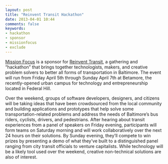 ```yaml
---
layout: post
title: "Reinvent Transit Hackathon"
date: 2013-04-01 10:44
comments: false
keywords:
- hackathon
- sponsor
- missionfocus
- exclude
---
```

[Mission Focus][mf] is a sponsor for [Reinvent Transit][rt], a gathering and “hackathon” that brings together technologists, makers, and creative problem solvers to better all forms of transportation in Baltimore. The event will run from Friday April 5th through Sunday April 7th at Betamore, the recently-opened urban campus for technology and entrepreneurship located in Federal Hill.

Over the weekend, groups of software developers, designers, and citizens will be taking ideas that have been crowdsourced from the local community and building applications and prototypes that help solve some transportation-related problems and address the needs of Baltimore’s bus riders, cyclists, drivers, and pedestrians. After hearing about transit experiences from a panel of speakers on Friday evening, participants will form teams on Saturday morning and will work collaboratively over the next 24 hours on their solutions. By Sunday evening, they’ll compete to win prizes by presenting a demo of what they’ve built to a distinguished panel ranging from city transit officials to venture capitalists. While technology will be a likely tool used over the weekend, creative non-technical solutions are also of interest.

[rt]: http://reinventtransit.com/
[mf]: http://missionfocus.com